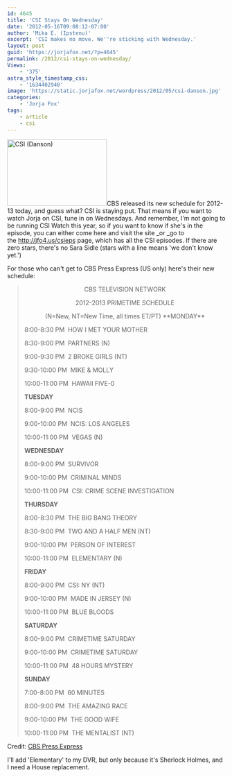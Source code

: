 ```yaml
---
id: 4645
title: 'CSI Stays On Wednesday'
date: '2012-05-16T09:08:12-07:00'
author: 'Mika E. (Ipstenu)'
excerpt: 'CSI makes no move. We''re sticking with Wednesday.'
layout: post
guid: 'https://jorjafox.net/?p=4645'
permalink: /2012/csi-stays-on-wednesday/
Views:
    - '375'
astra_style_timestamp_css:
    - '1634402940'
image: 'https://static.jorjafox.net/wordpress/2012/05/csi-danson.jpg'
categories:
    - 'Jorja Fox'
tags:
    - article
    - csi
---
```


<img class="alignleft size-medium wp-image-4646" title="CSI (Danson)" src="//static.jorjafox.net/wordpress/2012/05/csi-danson-230x153.jpg" alt="CSI (Danson)" width="230" height="153" />CBS released its new schedule for 2012-13 today, and guess what? CSI is staying put. That means if you want to watch Jorja on CSI, tune in on Wednesdays. And remember, I'm not going to be running CSI Watch this year, so if you want to know if she's in the episode, you can either come here and visit the site _or _go to the <a href="http://jfo4.us/csieps">http://jfo4.us/csieps</a> page, which has all the CSI episodes. If there are zero stars, there's no Sara Sidle (stars with a line means 'we don't know yet.')

For those who can't get to CBS Press Express (US only) here's their new schedule:
<blockquote>
<p style="text-align: center;">CBS TELEVISION NETWORK
<p style="text-align: center;">2012-2013 PRIMETIME SCHEDULE
<p style="text-align: center;">(N=New, NT=New Time, all times ET/PT)
**MONDAY**

8:00-8:30 PM  HOW I MET YOUR MOTHER

8:30-9:00 PM  PARTNERS (N)

9:00-9:30 PM  2 BROKE GIRLS (NT)

9:30-10:00 PM  MIKE &amp; MOLLY

10:00-11:00 PM  HAWAII FIVE-0

**TUESDAY**

8:00-9:00 PM  NCIS

9:00-10:00 PM  NCIS: LOS ANGELES

10:00-11:00 PM  VEGAS (N)

**WEDNESDAY**

8:00-9:00 PM  SURVIVOR

9:00-10:00 PM  CRIMINAL MINDS

10:00-11:00 PM  CSI: CRIME SCENE INVESTIGATION

**THURSDAY**

8:00-8:30 PM  THE BIG BANG THEORY

8:30-9:00 PM  TWO AND A HALF MEN (NT)

9:00-10:00 PM  PERSON OF INTEREST

10:00-11:00 PM  ELEMENTARY (N)

**FRIDAY**

8:00-9:00 PM  CSI: NY (NT)

9:00-10:00 PM  MADE IN JERSEY (N)

10:00-11:00 PM  BLUE BLOODS

**SATURDAY**

8:00-9:00 PM  CRIMETIME SATURDAY

9:00-10:00 PM  CRIMETIME SATURDAY

10:00-11:00 PM  48 HOURS MYSTERY

**SUNDAY**

7:00-8:00 PM  60 MINUTES

8:00-9:00 PM  THE AMAZING RACE

9:00-10:00 PM  THE GOOD WIFE

10:00-11:00 PM  THE MENTALIST (NT)</blockquote>
Credit: <a href="http://www.cbspressexpress.com/cbs-entertainment/releases/view?id=31794">CBS Press Express</a>

I'll add 'Elementary' to my DVR, but only because it's Sherlock Holmes, and I need a House replacement.
